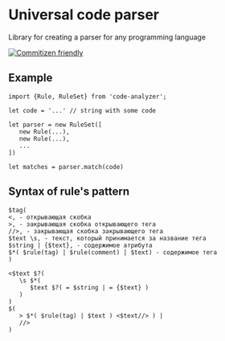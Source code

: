 # Universal code parser
Library for creating a parser for any programming language

[![Commitizen friendly](https://img.shields.io/badge/commitizen-friendly-brightgreen.svg)](http://commitizen.github.io/cz-cli/)

## Example
```
import {Rule, RuleSet} from 'code-analyzer';

let code = '...' // string with some code

let parser = new RuleSet([
   new Rule(...),
   new Rule(...),
   ...
])

let matches = parser.match(code)
```

## Syntax of rule's pattern

```
$tag(
<, - открывающая скобка
>, - закрывающая скобка открывающего тега
//>, - закрывающая скобка закрывающего тега
$text \s, - текст, который принимается за название тега
$string | {$text}, - содержимое атрибута
$*( $rule(tag) | $rule(comment) | $text) - содержимое тега
)
```

```
<$text $?(
   \s $*(
      $text $?( = $string | = {$text} )
   )
)
$( 
   > $*( $rule(tag) | $text ) <$text//> ) |
   //>
)
```